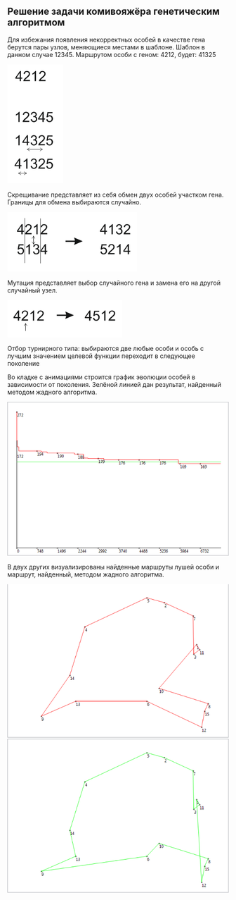 ﻿## Решение задачи комивояжёра генетическим алгоритмом

Для избежания появления некорректных особей в качестве гена берутся пары узлов, 
меняющиеся местами в шаблоне. Шаблон в данном случае 12345.
Маршрутом особи с геном: 4212, будет: 41325

![screenshot](screenshots/explonation_gene.png?raw=true)

Скрещивание представляет из себя обмен двух особей участком гена.
Границы для обмена выбираются случайно.

![screenshot](screenshots/explonation_crosbreeding.png?raw=true)

Мутация представляет выбор случайного гена и замена его на другой случайный узел.

![screenshot](screenshots/explonation_mutation.png?raw=true)

Отбор турнирного типа: выбираются две любые особи и особь с лучшим значением целевой
функции переходит в следующее поколение

Во кладке с анимациями строится график эволюции особей в зависимости от поколения.
Зелёной линией дан результат, найденный методом жадного алгоритма.

![screenshot](screenshots/graph.png?raw=true)

В двух других визуализированы найденные маршруты лушей особи и маршрут,
найденный, методом жадного алгоритма.

![screenshot](screenshots/route_best_found.png?raw=true)
![screenshot](screenshots/route_by_greedy_algorithm.png?raw=true)